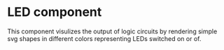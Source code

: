 LED component
=============

This component visulizes the output of logic circuits by rendering simple svg shapes in different colors representing LEDs switched on or of. 
